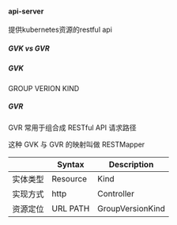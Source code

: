#### api-server 

提供kubernetes资源的restful api

##### GVK vs GVR

##### GVK

GROUP VERION KIND

##### GVR
GVR 常用于组合成 RESTful API 请求路径

这种 GVK 与 GVR 的映射叫做 RESTMapper

|         | Syntax      | Description |
|---------| ----------- | ----------- |
|实体类型   | Resource      | Kind       |
|实现方式	| http   | Controller        |
|资源定位	| URL PATH   | GroupVersionKind        |
